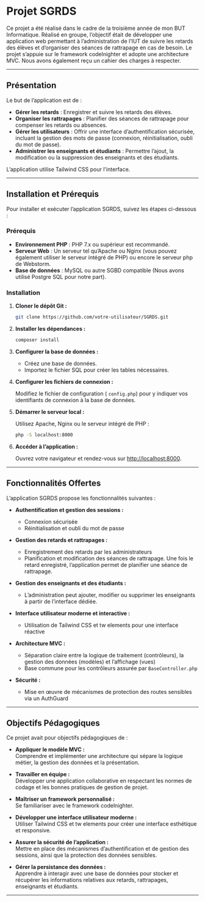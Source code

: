 Projet SGRDS
==================
Ce projet a été réalisé dans le cadre de la troisième année de mon BUT Informatique. Réalisé en groupe, l’objectif était de développer une application web permettant à l’administration de l’IUT de suivre les retards des élèves et d’organiser des séances de rattrapage en cas de besoin. Le projet s’appuie sur le framework codelnighter et adopte une architecture MVC. Nous avons également reçu un cahier des charges à respecter.

---

## Présentation

Le but de l’application est de :
- **Gérer les retards** : Enregistrer et suivre les retards des élèves.
- **Organiser les rattrapages** : Planifier des séances de rattrapage pour compenser les retards ou absences.
- **Gérer les utilisateurs** : Offrir une interface d’authentification sécurisée, incluant la gestion des mots de passe (connexion, réinitialisation, oubli du mot de passe).
- **Administrer les enseignants et étudiants** : Permettre l’ajout, la modification ou la suppression des enseignants et des étudiants.

L’application utilise Tailwind CSS pour l'interface.

---

## Installation et Prérequis

Pour installer et exécuter l’application SGRDS, suivez les étapes ci-dessous :

### Prérequis
- **Environnement PHP** : PHP 7.x ou supérieur est recommandé.
- **Serveur Web** : Un serveur tel qu’Apache ou Nginx (vous pouvez également utiliser le serveur intégré de PHP) ou encore le serveur php de Webstorm.
- **Base de données** : MySQL ou autre SGBD compatible (Nous avons utilisé Postgre SQL pour notre part).

### Installation

1. **Cloner le dépôt Git :**

   ```bash
   git clone https://github.com/votre-utilisateur/SGRDS.git
   ```

2. **Installer les dépendances :**

   ```bash
   composer install
   ```

3. **Configurer la base de données :**

   - Créez une base de données.
   - Importez le fichier SQL pour créer les tables nécessaires.

4. **Configurer les fichiers de connexion :**

   Modifiez le fichier de configuration ( `config.php`) pour y indiquer vos identifiants de connexion à la base de données.

5. **Démarrer le serveur local :**

   Utilisez Apache, Nginx ou le serveur intégré de PHP :

   ```bash
   php -S localhost:8000
   ```

6. **Accéder à l’application :**

   Ouvrez votre navigateur et rendez-vous sur [http://localhost:8000](http://localhost:8000).

---

## Fonctionnalités Offertes

L’application SGRDS propose les fonctionnalités suivantes :

- **Authentification et gestion des sessions :**
  - Connexion sécurisée
  - Réinitialisation et oubli du mot de passe

- **Gestion des retards et rattrapages :**
  - Enregistrement des retards par les administrateurs
  - Planification et modification des séances de rattrapage. Une fois le retard enregistré, l’application permet de planifier une séance de rattrapage.

- **Gestion des enseignants et des étudiants :**
  - L’administration peut ajouter, modifier ou supprimer les enseignants à partir de l’interface dédiée.

- **Interface utilisateur moderne et interactive :**
  - Utilisation de Tailwind CSS et tw elements pour une interface réactive

- **Architecture MVC :**
  - Séparation claire entre la logique de traitement (contrôleurs), la gestion des données (modèles) et l’affichage (vues)
  - Base commune pour les contrôleurs assurée par `BaseController.php`

- **Sécurité :**
  - Mise en œuvre de mécanismes de protection des routes sensibles via un AuthGuard

---

## Objectifs Pédagogiques

Ce projet avait pour objectifs pédagogiques de :

- **Appliquer le modèle MVC :**  
  Comprendre et implémenter une architecture qui sépare la logique métier, la gestion des données et la présentation.

- **Travailler en équipe :**  
  Développer une application collaborative en respectant les normes de codage et les bonnes pratiques de gestion de projet.

- **Maîtriser un framework personnalisé :**  
  Se familiariser avec le framework codelnighter.

- **Développer une interface utilisateur moderne :**  
  Utiliser Tailwind CSS et tw elements pour créer une interface esthétique et responsive.

- **Assurer la sécurité de l’application :**  
  Mettre en place des mécanismes d’authentification et de gestion des sessions, ainsi que la protection des données sensibles.

- **Gérer la persistance des données :**  
  Apprendre à interagir avec une base de données pour stocker et récupérer les informations relatives aux retards, rattrapages, enseignants et étudiants.

---
